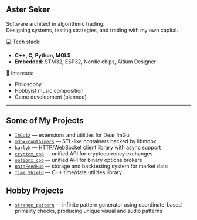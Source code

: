 ## Aster Seker

Software architect in algorithmic trading.  
Designing systems, testing strategies, and trading with my own capital.

💻 Tech stack:
- **C++, C, Python, MQL5**
- **Embedded**: STM32, ESP32, Nordic chips, Altium Designer

🎯 Interests:
- Philosophy
- Hobbyist music composition
- Game development (planned)

---

## Some of My Projects

- [`ImGuiX`](https://github.com/NewYaroslav/ImGuiX) — extensions and utilities for Dear ImGui
- [`mdbx-containers`](https://github.com/NewYaroslav/mdbx-containers) — STL-like containers backed by libmdbx
- [`kurlyk`](https://github.com/NewYaroslav/kurlyk) — HTTP/WebSocket client library with async support
- [`cryptox_cpp`](https://github.com/NewYaroslav/cryptox_cpp) — unified API for cryptocurrency exchanges  
- [`optionx_cpp`](https://github.com/NewYaroslav/optionx_cpp) — unified API for binary options brokers
- [`DataFeedHub`](https://github.com/NewYaroslav/DataFeedHub) — storage and backtesting system for market data  
- [`Time Shield`](https://github.com/NewYaroslav/time-shield) — C++ time/date utilities library

## Hobby Projects

- [`strange_pattern`](https://github.com/NewYaroslav/strange_pattern) — infinite pattern generator using coordinate-based primality checks, producing unique visual and audio patterns
